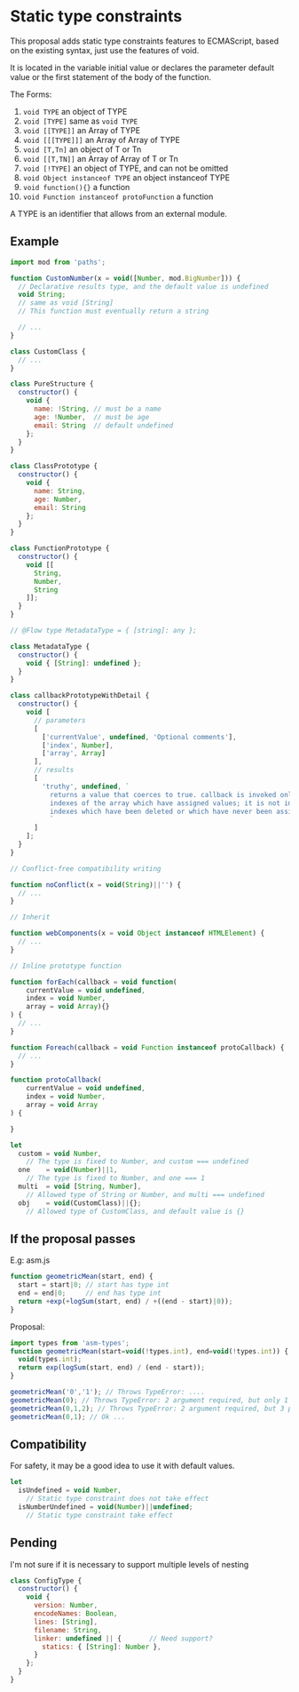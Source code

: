 # Static type constraints

This proposal adds static type constraints features to ECMAScript,
based on the existing syntax, just use the features of void.

It is located in the variable initial value or declares the parameter default value
or the first statement of the body of the function.

The Forms:

1. `void TYPE` an object of TYPE
1. `void [TYPE]` same as `void TYPE`
1. `void [[TYPE]]` an Array of TYPE
1. `void [[[TYPE]]]` an Array of Array of TYPE
1. `void [T,Tn]` an object of T or Tn
1. `void [[T,TN]]` an Array of Array of T or Tn
1. `void [!TYPE]` an object of TYPE, and can not be omitted
1. `void Object instanceof TYPE` an object instanceof TYPE
1. `void function(){}` a function
1. `void Function instanceof protoFunction` a function

A TYPE is an identifier that allows from an external module.

## Example

```js
import mod from 'paths';

function CustomNumber(x = void([Number, mod.BigNumber])) {
  // Declarative results type, and the default value is undefined
  void String;
  // same as void [String]
  // This function must eventually return a string

  // ...
}

class CustomClass {
  // ...
}

class PureStructure {
  constructor() {
    void {
      name: !String, // must be a name
      age: !Number,  // must be age
      email: String  // default undefined
    };
  }
}

class ClassPrototype {
  constructor() {
    void {
      name: String,
      age: Number,
      email: String
    };
  }
}

class FunctionPrototype {
  constructor() {
    void [[
      String,
      Number,
      String
    ]];
  }
}

// @Flow type MetadataType = { [string]: any };

class MetadataType {
  constructor() {
    void { [String]: undefined };
  }
}

class callbackPrototypeWithDetail {
  constructor() {
    void [
      // parameters
      [
        ['currentValue', undefined, 'Optional comments'],
        ['index', Number],
        ['array', Array]
      ],
      // results
      [
        'truthy', undefined, `
          returns a value that coerces to true. callback is invoked only for
          indexes of the array which have assigned values; it is not invoked for
          indexes which have been deleted or which have never been assigned values
          `
      ]
    ];
  }
}

// Conflict-free compatibility writing

function noConflict(x = void(String)||'') {
  // ...
}

// Inherit

function webComponents(x = void Object instanceof HTMLElement) {
  // ...
}

// Inline prototype function

function forEach(callback = void function(
    currentValue = void undefined,
    index = void Number,
    array = void Array){}
) {
  // ...
}

function Foreach(callback = void Function instanceof protoCallback) {
  // ...
}

function protoCallback(
    currentValue = void undefined,
    index = void Number,
    array = void Array
) {

}

let
  custom = void Number,
    // The type is fixed to Number, and custom === undefined
  one    = void(Number)||1,
    // The type is fixed to Number, and one === 1
  multi  = void [String, Number],
    // Allowed type of String or Number, and multi === undefined
  obj    = void(CustomClass)||{};
    // Allowed type of CustomClass, and default value is {}
```

## If the proposal passes

E.g: asm.js

```js
function geometricMean(start, end) {
  start = start|0; // start has type int
  end = end|0;     // end has type int
  return +exp(+logSum(start, end) / +((end - start)|0));
}
```

Proposal:

```js
import types from 'asm-types';
function geometricMean(start=void(!types.int), end=void(!types.int)) {
  void(types.int);
  return exp(logSum(start, end) / (end - start));
}

geometricMean('0','1'); // Throws TypeError: ....
geometricMean(0); // Throws TypeError: 2 argument required, but only 1 present.
geometricMean(0,1,2); // Throws TypeError: 2 argument required, but 3 present.
geometricMean(0,1); // Ok ...
```

## Compatibility

For safety, it may be a good idea to use it with default values.

```js
let
  isUndefined = void Number,
    // Static type constraint does not take effect
  isNumberUndefined = void(Number)||undefined;
    // Static type constraint take effect

```

## Pending

I'm not sure if it is necessary to support multiple levels of nesting

```js
class ConfigType {
  constructor() {
    void {
      version: Number,
      encodeNames: Boolean,
      lines: [String],
      filename: String,
      linker: undefined || {       // Need support?
        statics: { [String]: Number },
      }
    };
  }
}
```
